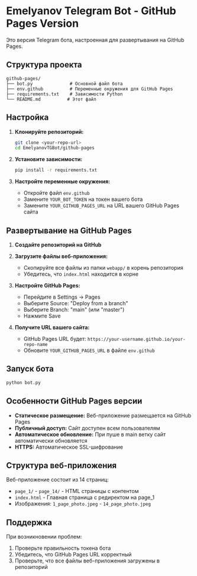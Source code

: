 # Emelyanov Telegram Bot - GitHub Pages Version

Это версия Telegram бота, настроенная для развертывания на GitHub Pages.

## Структура проекта

```
github-pages/
├── bot.py              # Основной файл бота
├── env.github          # Переменные окружения для GitHub Pages
├── requirements.txt    # Зависимости Python
└── README.md          # Этот файл
```

## Настройка

1. **Клонируйте репозиторий:**
   ```bash
   git clone <your-repo-url>
   cd EmelyanovTGBot/github-pages
   ```

2. **Установите зависимости:**
   ```bash
   pip install -r requirements.txt
   ```

3. **Настройте переменные окружения:**
   - Откройте файл `env.github`
   - Замените `YOUR_BOT_TOKEN` на токен вашего бота
   - Замените `YOUR_GITHUB_PAGES_URL` на URL вашего GitHub Pages сайта

## Развертывание на GitHub Pages

1. **Создайте репозиторий на GitHub**

2. **Загрузите файлы веб-приложения:**
   - Скопируйте все файлы из папки `webapp/` в корень репозитория
   - Убедитесь, что `index.html` находится в корне

3. **Настройте GitHub Pages:**
   - Перейдите в Settings → Pages
   - Выберите Source: "Deploy from a branch"
   - Выберите Branch: "main" (или "master")
   - Нажмите Save

4. **Получите URL вашего сайта:**
   - GitHub Pages URL будет: `https://your-username.github.io/your-repo-name`
   - Обновите `YOUR_GITHUB_PAGES_URL` в файле `env.github`

## Запуск бота

```bash
python bot.py
```

## Особенности GitHub Pages версии

- **Статическое размещение:** Веб-приложение размещается на GitHub Pages
- **Публичный доступ:** Сайт доступен всем пользователям
- **Автоматическое обновление:** При пуше в main ветку сайт автоматически обновляется
- **HTTPS:** Автоматическое SSL-шифрование

## Структура веб-приложения

Веб-приложение состоит из 14 страниц:
- `page_1/` - `page_14/` - HTML страницы с контентом
- `index.html` - Главная страница с редиректом на page_1
- Изображения: `1_page_photo.jpeg` - `14_page_photo.jpeg`

## Поддержка

При возникновении проблем:
1. Проверьте правильность токена бота
2. Убедитесь, что GitHub Pages URL корректный
3. Проверьте, что все файлы веб-приложения загружены в репозиторий 